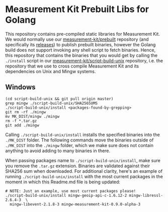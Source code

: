 # Measurement Kit Prebuilt Libs for Golang

This repository contains pre-compiled static libraries for Measurement
Kit. We would normally use our [measurement-kit/prebuilt](
https://github.com/measurement-kit/prebuilt) repository (and
specifically its
[releases](https://github.com/measurement-kit/prebuilt/releases))
to publish prebuilt binaries, however the Golang build does not
support invoking any shell script to fetch binaries. Hence, this
repository that contains the binaries that you would get by calling
the `./install` script in our [measurement-kit/script-build-unix](
https://github.com/measurement-kit/script-build-unix) repository,
i.e. the repository that we use to cross compile Measurement Kit
and its dependencies on Unix and Mingw systems.

## Windows

```
(cd script-build-unix && git pull origin master)
grep mingw ./script-build-unix/SHA256SUMS
./script-build-unix/install <packages-found-by-grepping>
git rm -rf ./mingw
mv MK_DIST/mingw ./mingw
rm -f *.tar.gz
git add ./mingw
```

Calling `./script-build-unix/install` installs the specified binaries into
the `./MK_DIST` folder. The following commands move the binaries outside
of `./MK_DIST` into the `./mingw` folder, which we make sure does not contain
anything to avoid adding to many binaries in there.

When passing packages name to `./script-build-unix/install`, make sure you
remove the `.tar.gz` extension. Binaries are validated against their SHA256 sum
when downloaded. For additional clarity, here's an example of running
`./script-build-unix/install` with the most current packages in the moment
in which this Readme.md file is being updated:

```
# NOTE: Just an example, use most current packages please!
./script-build-unix/install mingw-geoip-api-c-1.6.12-2 mingw-libressl-2.6.4-3  \
  mingw-libevent-2.1.8-3 mingw-measurement-kit-0.9.0-alpha-3
```
